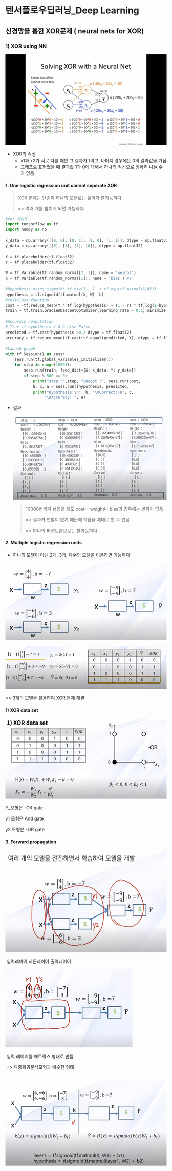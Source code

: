 # 텐서플로우딥러닝_Deep Learning

## 신경망을 통한 XOR문제 ( neural nets for XOR)

### 1) XOR using NN

![](maxresdefault.jpg)



- XOR의 속성
  - x1과 x2가 서로 다를 때만 그 결과가 1이고, 나머지 경우에는 0의 결과값을 가짐
  - 그래프로 표현했을 때 결과값 1과 0에 대해서 하나의 직선으로 정확히 나눌 수가 없음



#### 1. One logistic regression unit cannot seperate XOR

> XOR 문제는 단순히 하나의 모델로는 풀이가 불가능하다
>
> => 여러 개를 합치게 되면 가능하다

``` python
#xor 게이트
import tensorflow as tf
import numpy as np

x_data = np.arrary([[0, 0], [0, 1], [1, 0], [1, 1]], dtype = np.float32)
y_data = np.arrary([[0], [1], [1], [0]], dtype = np.float32)

X = tf.placeholder(tf.float32)
Y = tf.placeholder(tf.float32)

W = tf.Variable(tf.random_norma([2, 1]), name = 'weight')
b = tf.Variable(tf.random_norma([1]), name = 'bias') #θ

#Hypothesis using sigmoid: tf.div(1., 1. + tf.exp(tf.matmul(X,W)))
hypothesis = tf.sigmoid(tf.matmul(X, W)- b)
#cost/loss function
cost = -tf.reduce_mean(Y * tf.log(hypothesis) + (1 - Y) * tf.log(1-hypothesis))
train = tf.train.GradienDescentOptimizer(learning_rate = 0.1).minimize(cost)

#Accuracy computation
# True if hypothesis > 0.2 else False
predicted = tf.cast(hypothesis >0.2 dtype = tf.float32)
accuracy = tf.reduce_mean(tf.cast(tf.equal(predicted, Y), dtype = tf.float32))

#Launch graph
with tf.Session() as sess:
    sess.run(tf.global_variables_initializer())
    for step in range(10001):
        sess.run(train, feed_dict={X: x_data, Y: y_data})
        if step % 500 == 0:
            print("step :",step, "\ncost :", sess.run(cost, 				  feed_dict={X: x_data, Y: y_data}), "\nWeight 					 : \n", sess.run(W), "\nbias: \n", 							  sess.run(b))
            h, c, a = sess.run([hypothesis, predicted, 						accuracy], feed_dict = {X: x_data, Y: y_data})
            print("Hypothesis:\n", h, "\nCorrect:\n", c, 
                 "\nAccuracy: ", a)
```



- 결과

  ![](image-20200304002843119.png)

  > 10000번까지 실행을 해도 cost나 weight나 bias의 경우에는 변화가 없음
  >
  > => 결과가 변함이 없기 때문에 학습을 제대로 할 수 없음
  >
  > => 하나의 퍼셉트론으로는 불가능하다

#### 2. Multiple logistic regression units

- 하나의 모델이 아닌 2개, 3개, 다수의 모델을 이용하면 가능하다

![](image-20200304003118767.png)



![](image-20200304003739396.png)

=> 3개의 모델을 활용하여 XOR 문제 해결



#### 1) XOR data set

![](image-20200304003904253.png)

Y_모형은 -OR gate

y1 모형은 And gate

y2 모형은 -OR gate



#### 3. Forward propagation

![](image-20200304222556391.png)

​				         입력레이어 	  	   히든레이어 			 출력레이어



![](image-20200304222702730.png)

​							입력 레이어를 매트릭스 형태로 만듬

​								=> 다중회귀분석모형과 비슷한 형태

​		![](image-20200304222750526.png)



